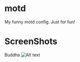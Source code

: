 motd
====

My funny motd config. Just for fun!

ScreenShots
===
Buddha
![Alt text](https://raw.github.com/abcfy2/motd/master/screenshots/Buddha.png "Buddaha ScreenShort")
